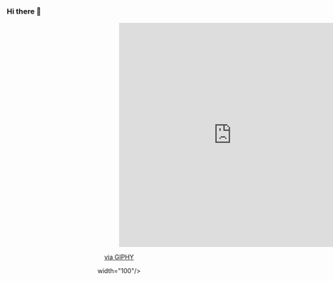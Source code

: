 ### Hi there 👋

<div id="header" align="center">
  <div style="width:100%;height:0;padding-bottom:100%;position:relative;"><iframe src="https://giphy.com/embed/IauL6LvGNlT3ffhcqq" width="100%" height="100%" style="position:absolute" frameBorder="0" class="giphy-embed" allowFullScreen></iframe></div><p><a href="https://giphy.com/stickers/10Clouds-computer-10clouds-10c-IauL6LvGNlT3ffhcqq">via GIPHY</a></p> width="100"/>
</div>
